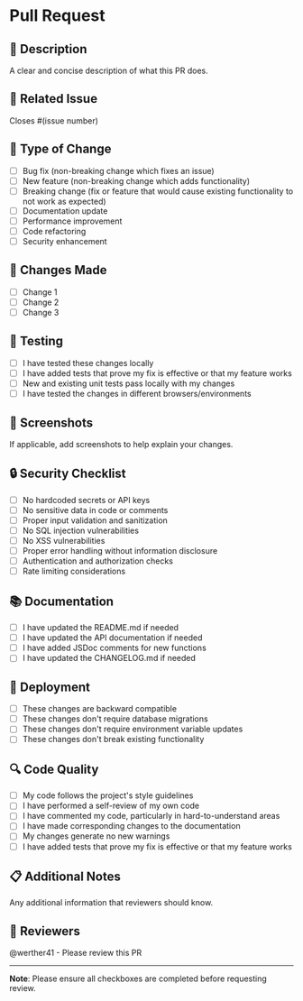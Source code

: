 # Pull Request

## 📝 Description

A clear and concise description of what this PR does.

## 🔗 Related Issue

Closes #(issue number)

## 🧪 Type of Change

- [ ] Bug fix (non-breaking change which fixes an issue)
- [ ] New feature (non-breaking change which adds functionality)
- [ ] Breaking change (fix or feature that would cause existing functionality to not work as expected)
- [ ] Documentation update
- [ ] Performance improvement
- [ ] Code refactoring
- [ ] Security enhancement

## 🎯 Changes Made

- [ ] Change 1
- [ ] Change 2
- [ ] Change 3

## 🧪 Testing

- [ ] I have tested these changes locally
- [ ] I have added tests that prove my fix is effective or that my feature works
- [ ] New and existing unit tests pass locally with my changes
- [ ] I have tested the changes in different browsers/environments

## 📸 Screenshots

If applicable, add screenshots to help explain your changes.

## 🔒 Security Checklist

- [ ] No hardcoded secrets or API keys
- [ ] No sensitive data in code or comments
- [ ] Proper input validation and sanitization
- [ ] No SQL injection vulnerabilities
- [ ] No XSS vulnerabilities
- [ ] Proper error handling without information disclosure
- [ ] Authentication and authorization checks
- [ ] Rate limiting considerations

## 📚 Documentation

- [ ] I have updated the README.md if needed
- [ ] I have updated the API documentation if needed
- [ ] I have added JSDoc comments for new functions
- [ ] I have updated the CHANGELOG.md if needed

## 🚀 Deployment

- [ ] These changes are backward compatible
- [ ] These changes don't require database migrations
- [ ] These changes don't require environment variable updates
- [ ] These changes don't break existing functionality

## 🔍 Code Quality

- [ ] My code follows the project's style guidelines
- [ ] I have performed a self-review of my own code
- [ ] I have commented my code, particularly in hard-to-understand areas
- [ ] I have made corresponding changes to the documentation
- [ ] My changes generate no new warnings
- [ ] I have added tests that prove my fix is effective or that my feature works

## 📋 Additional Notes

Any additional information that reviewers should know.

## 🎯 Reviewers

@werther41 - Please review this PR

---

**Note**: Please ensure all checkboxes are completed before requesting review.
